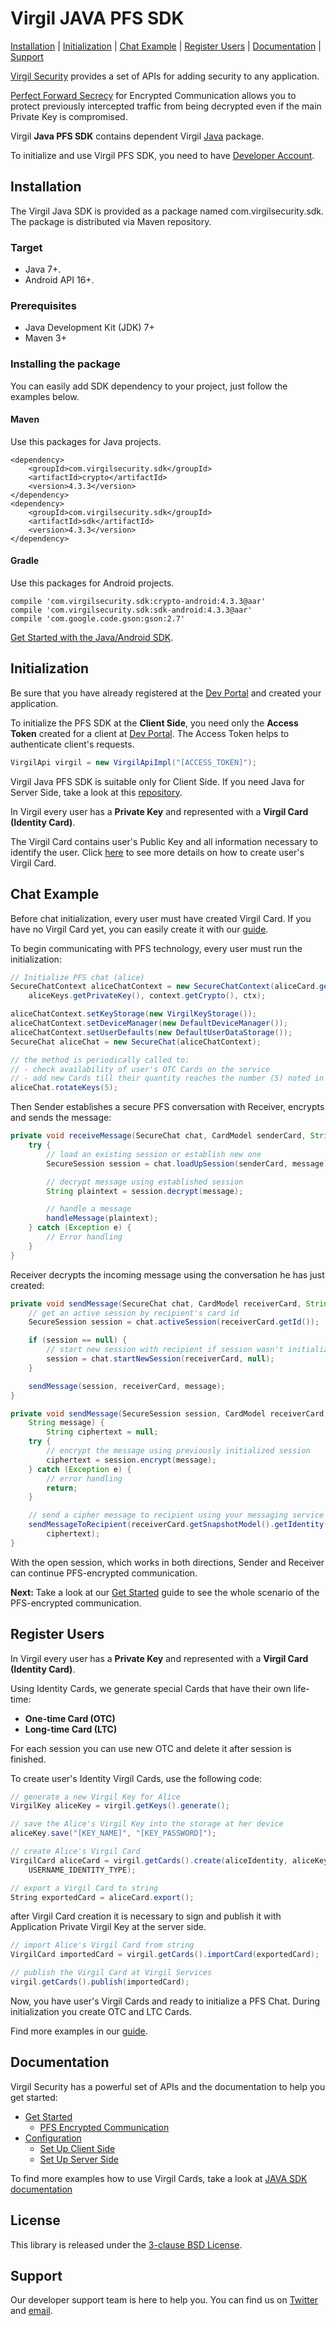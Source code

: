   # Virgil JAVA PFS SDK

[Installation](#installation) | [Initialization](#initialization) | [Chat Example](#chat-example) | [Register Users](#register-users) | [Documentation](#documentation) | [Support](#support)

[Virgil Security](https://virgilsecurity.com) provides a set of APIs for adding security to any application.

[Perfect Forward Secrecy](https://developer.virgilsecurity.com/docs/references/perfect-forward-secrecy) for Encrypted Communication allows you to protect previously intercepted traffic from being decrypted even if the main Private Key is compromised.

Virgil __Java PFS SDK__ contains dependent Virgil [Java](https://github.com/VirgilSecurity/virgil-sdk-java-android/tree/v4) package.


To initialize and use Virgil PFS SDK, you need to have [Developer Account](https://developer.virgilsecurity.com/account/signin).

## Installation

The Virgil Java SDK is provided as a package named com.virgilsecurity.sdk. The package is distributed via Maven repository.

### Target

* Java 7+.
* Android API 16+.

### Prerequisites

* Java Development Kit (JDK) 7+
* Maven 3+

### Installing the package

You can easily add SDK dependency to your project, just follow the examples below.

#### Maven

Use this packages for Java projects.

```
<dependency>
    <groupId>com.virgilsecurity.sdk</groupId>
    <artifactId>crypto</artifactId>
    <version>4.3.3</version>
</dependency>
<dependency>
    <groupId>com.virgilsecurity.sdk</groupId>
    <artifactId>sdk</artifactId>
    <version>4.3.3</version>
</dependency>
```

#### Gradle

Use this packages for Android projects.

```
compile 'com.virgilsecurity.sdk:crypto-android:4.3.3@aar'
compile 'com.virgilsecurity.sdk:sdk-android:4.3.3@aar'
compile 'com.google.code.gson:gson:2.7'
```

[Get Started with the Java/Android SDK](https://github.com/VirgilSecurity/virgil-sdk-java-android/tree/v4/docs/get-started).


## Initialization

Be sure that you have already registered at the [Dev Portal](https://developer.virgilsecurity.com/account/signin) and created your application.

To initialize the PFS SDK at the __Client Side__, you need only the __Access Token__ created for a client at [Dev Portal](https://developer.virgilsecurity.com/account/signin).
The Access Token helps to authenticate client's requests.

```java
VirgilApi virgil = new VirgilApiImpl("[ACCESS_TOKEN]");
```

Virgil Java PFS SDK is suitable only for Client Side. If you need Java for Server Side, take a look at this [repository](https://github.com/VirgilSecurity/virgil-sdk-java-android/tree/v4).

In Virgil every user has a **Private Key** and represented with a **Virgil Card (Identity Card)**.

The Virgil Card contains user's Public Key and all information necessary to identify the user.
Click [here](#register-users) to see more details on how to create user's Virgil Card.



## Chat Example

Before chat initialization, every user must have created Virgil Card.
If you have no Virgil Card yet, you can easily create it with our [guide](#register-users).

To begin communicating with PFS technology, every user must run the initialization:

```java
// Initialize PFS chat (alice)
SecureChatContext aliceChatContext = new SecureChatContext(aliceCard.getModel(),
    aliceKeys.getPrivateKey(), context.getCrypto(), ctx);

aliceChatContext.setKeyStorage(new VirgilKeyStorage());
aliceChatContext.setDeviceManager(new DefaultDeviceManager());
aliceChatContext.setUserDefaults(new DefaultUserDataStorage());
SecureChat aliceChat = new SecureChat(aliceChatContext);

// the method is periodically called to:
// - check availability of user's OTC Cards on the service
// - add new Cards till their quantity reaches the number (5) noted in current method
aliceChat.rotateKeys(5);
```

Then Sender establishes a secure PFS conversation with Receiver, encrypts and sends the message:

```java
private void receiveMessage(SecureChat chat, CardModel senderCard, String message) {
    try {
        // load an existing session or establish new one
        SecureSession session = chat.loadUpSession(senderCard, message);

        // decrypt message using established session
        String plaintext = session.decrypt(message);

        // handle a message
        handleMessage(plaintext);
    } catch (Exception e) {
        // Error handling
    }
}
```

Receiver decrypts the incoming message using the conversation he has just created:

```java
private void sendMessage(SecureChat chat, CardModel receiverCard, String message) {
    // get an active session by recipient's card id
    SecureSession session = chat.activeSession(receiverCard.getId());

    if (session == null) {
        // start new session with recipient if session wasn't initialized yet
        session = chat.startNewSession(receiverCard, null);
    }

    sendMessage(session, receiverCard, message);
}

private void sendMessage(SecureSession session, CardModel receiverCard,
    String message) {
        String ciphertext = null;
    try {
        // encrypt the message using previously initialized session
        ciphertext = session.encrypt(message);
    } catch (Exception e) {
        // error handling
        return;
    }

    // send a cipher message to recipient using your messaging service
    sendMessageToRecipient(receiverCard.getSnapshotModel().getIdentity(),
        ciphertext);
}
```

With the open session, which works in both directions, Sender and Receiver can continue PFS-encrypted communication.

__Next:__ Take a look at our [Get Started](/docs/get-started/pfs-encrypted-communication.md) guide to see the whole scenario of the PFS-encrypted communication.

## Register Users

In Virgil every user has a **Private Key** and represented with a **Virgil Card (Identity Card)**.

Using Identity Cards, we generate special Cards that have their own life-time:
* **One-time Card (OTC)**
* **Long-time Card (LTC)**

For each session you can use new OTC and delete it after session is finished.

To create user's Identity Virgil Cards, use the following code:

```cs
// generate a new Virgil Key for Alice
VirgilKey aliceKey = virgil.getKeys().generate();

// save the Alice's Virgil Key into the storage at her device
aliceKey.save("[KEY_NAME]", "[KEY_PASSWORD]");

// create Alice's Virgil Card
VirgilCard aliceCard = virgil.getCards().create(aliceIdentity, aliceKey,
    USERNAME_IDENTITY_TYPE);

// export a Virgil Card to string
String exportedCard = aliceCard.export();
```
after Virgil Card creation it is necessary to sign and publish it with Application Private Virgil Key at the server side.

```cs
// import Alice's Virgil Card from string
VirgilCard importedCard = virgil.getCards().importCard(exportedCard);

// publish the Virgil Card at Virgil Services
virgil.getCards().publish(importedCard);
```
Now, you have user's Virgil Cards and ready to initialize a PFS Chat. During initialization you create OTC and LTC Cards.

Find more examples in our [guide](/docs/get-started/pfs-encrypted-communication.md).

## Documentation

Virgil Security has a powerful set of APIs and the documentation to help you get started:

* [Get Started](/docs/get-started)
  * [PFS Encrypted Сommunication](/docs/get-started/pfs-encrypted-communication.md)
* [Configuration](/docs/guides/configuration)
  * [Set Up Client Side](/docs/guides/configuration/client-configuration.md)
  * [Set Up Server Side](/docs/guides/configuration/server-configuration.md)

To find more examples how to use Virgil Cards, take a look at [JAVA SDK documentation](https://github.com/VirgilSecurity/virgil-sdk-java-android/blob/v4/README.md)

## License

This library is released under the [3-clause BSD License](LICENSE.md).

## Support

Our developer support team is here to help you. You can find us on [Twitter](https://twitter.com/virgilsecurity) and [email][support].

[support]: mailto:support@virgilsecurity.com
